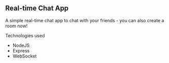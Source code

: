 ## Real-time Chat App
A simple real-time chat app to chat with your friends - you can also create a room now!


Technologies used
- NodeJS 
- Express
- WebSocket

